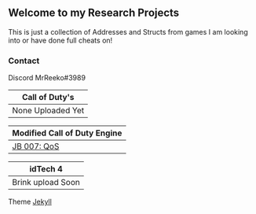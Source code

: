 ## Welcome to my Research Projects

This is just a collection of Addresses and Structs from games I am looking into or have done full cheats on!

### Contact
Discord MrReeko#3989




| Call of Duty's |
| ----------- |
| None Uploaded Yet | 

| Modified Call of Duty Engine |
| ----------- |
| [JB 007: QoS](https://mrreekoftwxd.github.io/Research/jb007QoS)| 

| idTech 4 |
| ----------- |
| Brink upload Soon | 












Theme [Jekyll](https://jekyllrb.com/)
